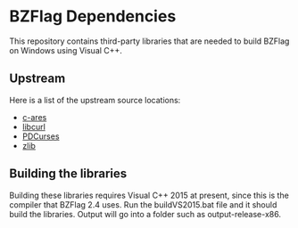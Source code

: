 # BZFlag Dependencies

This repository contains third-party libraries that are needed to build BZFlag on Windows using Visual C++.


## Upstream

Here is a list of the upstream source locations:

* [c-ares](https://github.com/c-ares/c-ares.git)
* [libcurl](https://github.com/curl/curl.git)
* [PDCurses](http://sourceforge.net/projects/pdcurses/files/pdcurses/)
* [zlib](https://github.com/madler/zlib.git)

## Building the libraries

Building these libraries requires Visual C++ 2015 at present, since this is the compiler that BZFlag 2.4 uses. Run the buildVS2015.bat file and it should build the libraries. Output will go into a folder such as output-release-x86.
